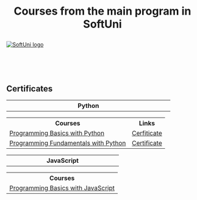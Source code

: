 # <p align="center"> Courses from the main program in SoftUni <p>

<a href="https://softuni.bg/trainings/courses" rel="Courses"> ![SoftUni logo][logo] </a>

[logo]: http://innovationstarterbox.bg/wp-content/uploads/2016/05/Softuni_logo_trasparent.png "Logo Title Text 2"

<br/>
<br/>
<br/>

<h2> Certificates </h2>

<table>
<tr>
    <th width="414px">Python</th>
</tr>
    <table>
        <tr>
            <th>
                Courses
            </th>
            <th>
                Links
            </th>
        </tr>
        <tr>
            <td><a href="https://softuni.bg/trainings/3623/programming-basics-with-python-january-2022">Programming Basics with Python</a></td>
            <td><a href="https://softuni.bg/certificates/details/124592/ece1ce36">Cerfiticate</a></td> 
        </tr>
        <tr>
        <td><a href="https://softuni.bg/trainings/3733/programming-fundamentals-with-python-may-2022">Programming Fundamentals with Python</a></td>
        <td><a href="">Certificate</a></td>
    </table>
    <table>
<tr>
    <th width="279px">JavaScript</th>
</tr>
    <table>
        <tr width="350px">
            <th>
                Courses
            </th>
        </tr>
        <tr>
            <td><a href="https://softuni.bg/trainings/3742/programming-basics-with-javascript-april-2022">Programming Basics with JavaScript</a></td>
        </tr>
    </table>
</table>
